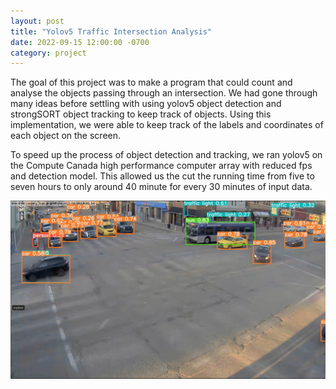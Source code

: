 ```yaml
---
layout: post
title: "Yolov5 Traffic Intersection Analysis"
date: 2022-09-15 12:00:00 -0700
category: project
---
```


 The goal of this project was to make a program that could count and analyse
 the objects passing through an intersection. We had gone through many ideas
 before settling with using yolov5 object detection and strongSORT object
 tracking to keep track of objects. Using this implementation, we were able to
 keep track of the labels and coordinates of each object on the screen.

To speed up the process of object detection and tracking, we ran yolov5 on the
Compute Canada high performance computer array with reduced fps and detection
model. This allowed us the cut the running time from five to seven hours to
only around 40 minute for every 30 minutes of input data.

![yolov5example](/../../resources/images/yolov5_int_analysis/yolodetectiontraffic.png)